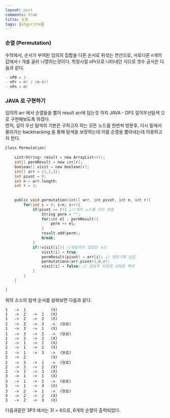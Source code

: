 ```yaml
---
layout: post
comments: true
title: 순열
tags: [algorithm]
---
```


### 순열 (Permutation)
수학에서, 순서가 부여된 임의의 집합을 다른 순서로 뒤섞는 연산으로, 서로다른 n개의 값에서 r 개를 골라 나열하는것이다. 
학창시절 nPr으로 나타내던 식으로 갯수 공식은 다음과 같다.
```c
- nP0 = 1  
- nPr = n! / (n-r)!  
- nPn = n!
```
### JAVA 로 구현하기
임의의 arr 에서 순열들을 뽑아 result arr에 담는것 까지 JAVA - DFS 깊이우선탐색 으로 구현해보도록 하겠다.  
먼저, 깊이 우선 탐색의 기본은 구하고자 하는 모든 노드를 한번씩 방문후, 다시 밑에서 올라가는 backtracking 을 통해 탐색을 보장하는데 이를 순열을 뽑아내는데 이용하고자 한다.   

```c
Class Permutation{
    
    List<String> result = new ArrayList<>();
    int[] permResult = new int[r];
    boolean[] visit = new boolean[r];
    int[] arr = {1,2,3};
    int pivot = 0;
    int n = arr.length;
    int r = 3;
    
    
    public void permutation(int[] arr, int pivot, int n, int r){
        for(int i = 0; i<n; i++){
            if(pivot == r){ //r개의 노드를 모두 찾음
                String perm = "";
                for(int el : permResult){
                    perm += el;
                }
                result.add(perm);
                break;
            }
            if(!visit[i]){ //방문하지 않았던 노드
                visit[i] = true;
                permResult[pivot] = arr[i]; // 방문기록 남김
                permutations(arr,pivot+1,n,r);
                visit[i] = false; // 완료후 미방문 상태로 복귀
            }
        }
    }

}
```

위의 소스의 탐색 순서를 살펴보면   다음과 같다.

```
1   ->  1           (X)
1   ->  2   ->  1   (X)
1   ->  2   ->  2   (X)
1   ->  2   ->  3   ->  (완료)
1   ->  3   ->  1   (X)
1   ->  3   ->  2   ->  (완료)
1   ->  3   ->  3   (X) 
2   ->  1   ->  1   (X) 
2   ->  1   ->  2   (X) 
2   ->  1   ->  3   ->  (완료)    
2   ->  2           (X) 
2   ->  3   ->  1   ->  (완료)
2   ->  3   ->  2   (X) 
2   ->  3   ->  3   (X) 
3   ->  1   ->  1   (X) 
3   ->  1   ->  2   ->  (완료)
3   ->  1   ->  3   (X) 
3   ->  2   ->  1   ->  (완료)
3   ->  2   ->  2   (X) 
3   ->  2   ->  3   (X) 
```

다음과같은 3P3 에서는 3! = 6으로, 6개의 순열이 출력되었다.
